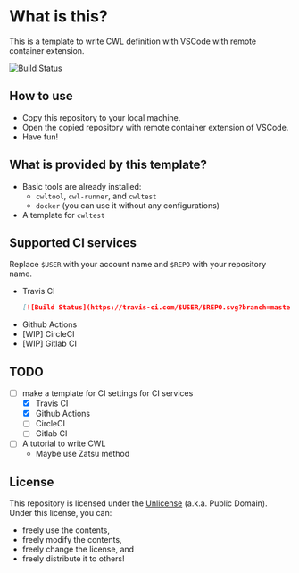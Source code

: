 # What is this?
This is a template to write CWL definition with VSCode with remote container extension.

[![Build Status](https://travis-ci.com/tom-tan/cwl-for-remote-container-template.svg?branch=master)](https://travis-ci.com/tom-tan/cwl-for-remote-container-template)

## How to use
- Copy this repository to your local machine.
- Open the copied repository with remote container extension of VSCode.
- Have fun!

## What is provided by this template?
- Basic tools are already installed:
  - `cwltool`, `cwl-runner`, and `cwltest`
  - `docker` (you can use it without any configurations)
- A template for `cwltest`

## Supported CI services
Replace `$USER` with your account name and `$REPO` with your repository name.
- Travis CI
  ```markdown
  [![Build Status](https://travis-ci.com/$USER/$REPO.svg?branch=master)](https://travis-ci.com/$USER/$REPO)
  ```
- Github Actions
- [WIP] CircleCI
- [WIP] Gitlab CI

## TODO
- [ ] make a template for CI settings for CI services
  - [x] Travis CI
  - [x] Github Actions
  - [ ] CircleCI
  - [ ] Gitlab CI
- [ ] A tutorial to write CWL
  - Maybe use Zatsu method

## License
This repository is licensed under the [Unlicense](LICENSE) (a.k.a. Public Domain).
Under this license, you can:
- freely use the contents,
- freely modify the contents,
- freely change the license, and
- freely distribute it to others!
